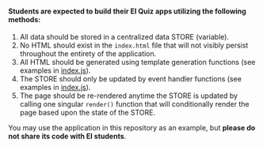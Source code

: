 #### Students are expected to build their EI Quiz apps utilizing the following methods:

1. All data should be stored in a centralized data STORE (variable).
2. No HTML should exist in the `index.html` file that will not visibly persist throughout the entirety of the application.
3. All HTML should be generated using template generation functions (see examples in [index.js](https://github.com/Thinkful-Ed/ei-quiz-app-example/blob/master/scripts/index.js)).
4. The STORE should only be updated by event handler functions (see examples in [index.js](https://github.com/Thinkful-Ed/ei-quiz-app-example/blob/master/scripts/index.js)).
5. The page should be re-rendered anytime the STORE is updated by calling one singular `render()` function that will conditionally render the page based upon the state of the STORE.

You may use the application in this repository as an example, but **please do not share its code with EI students**.